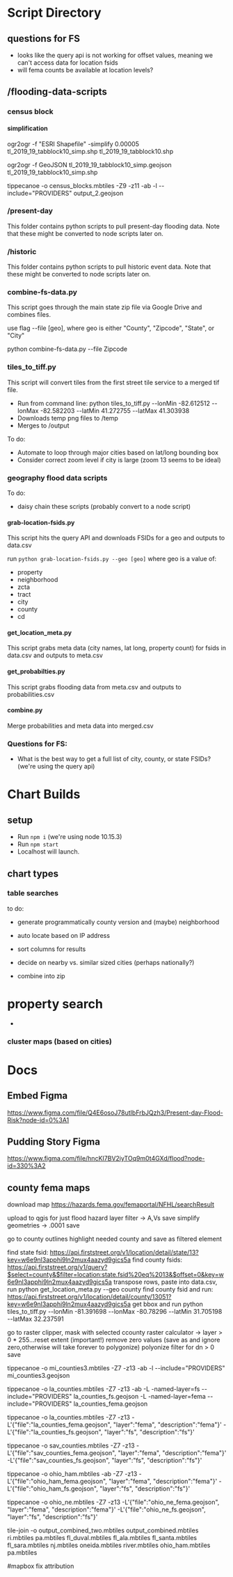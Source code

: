 # Script Directory

## questions for FS

- looks like the query api is not working for offset values, meaning we can't access data for location fsids
- will fema counts be available at location levels?

## /flooding-data-scripts

### census block

#### simplification

ogr2ogr -f "ESRI Shapefile" -simplify 0.00005 tl_2019_19_tabblock10_simp.shp tl_2019_19_tabblock10.shp

ogr2ogr -f GeoJSON tl_2019_19_tabblock10_simp.geojson tl_2019_19_tabblock10_simp.shp

tippecanoe -o census_blocks.mbtiles -Z9 -z11 -ab -l --include="PROVIDERS" output_2.geojson




### /present-day

This folder contains python scripts to pull present-day flooding data. Note that these might be converted to node scripts later on.

### /historic

This folder contains python scripts to pull historic event data. Note that these might be converted to node scripts later on.

### combine-fs-data.py

This script goes through the main state zip file via Google Drive and combines files.

use flag --file [geo], where geo is either "County", "Zipcode", "State", or "City"

python combine-fs-data.py --file Zipcode

### tiles_to_tiff.py
This script will convert tiles from the first street tile service to a merged tif file.

- Run from command line: python tiles_to_tiff.py --lonMin -82.612512 --lonMax -82.582203 --latMin 41.272755 --latMax 41.303938
- Downloads temp png files to /temp
- Merges to /output

To do:
- Automate to loop through major cities based on lat/long bounding box
- Consider correct zoom level if city is large (zoom 13 seems to be ideal)

### geography flood data scripts

To do:
- daisy chain these scripts (probably convert to a node script)

#### grab-location-fsids.py
This script hits the query API and downloads FSIDs for a geo and outputs to data.csv

run `python grab-location-fsids.py --geo [geo]` where geo is a value of:
- property
- neighborhood
- zcta
- tract
- city
- county
- cd

#### get_location_meta.py
This script grabs meta data (city names, lat long, property count) for fsids in data.csv and outputs to meta.csv

#### get_probabilties.py
This script grabs flooding data from meta.csv and outputs to probabilities.csv

#### combine.py
Merge probabilities and meta data into merged.csv

### Questions for FS:
- What is the best way to get a full list of city, county, or state FSIDs? (we're using the query api)

# Chart Builds

## setup

- Run `npm i` (we're using node 10.15.3)
- Run `npm start`
- Localhost will launch.

## chart types

### table searches
to do:
- generate programmatically county version and (maybe) neighborhood
- auto locate based on IP address
- sort columns for results
- decide on nearby vs. similar sized cities (perhaps nationally?)

- combine into zip

# property search
-

### cluster maps (based on cities)

# Docs

## Embed Figma
https://www.figma.com/file/Q4E6osoJ78utIbFrbJQzh3/Present-day-Flood-Risk?node-id=0%3A1

## Pudding Story Figma
https://www.figma.com/file/hncKI7BV2iyTOq9m0t4GXd/flood?node-id=330%3A2

## county fema maps

download map
https://hazards.fema.gov/femaportal/NFHL/searchResult

upload to qgis for just flood hazard layer
filter -> A,Vs
save
simplify geometries -> .0001
save

go to county outlines
highlight needed county and save as filtered element

find state fsid: https://api.firststreet.org/v1/location/detail/state/13?key=w6e9nl3apphi9ln2mux4aazyd9gics5a
find county fsids: https://api.firststreet.org/v1/query?$select=county&$filter=location:state.fsid%20eq%2013&$offset=0&key=w6e9nl3apphi9ln2mux4aazyd9gics5a
transpose rows, paste into data.csv, run python get_location_meta.py --geo county
find county fsid and run: https://api.firststreet.org/v1/location/detail/county/13051?key=w6e9nl3apphi9ln2mux4aazyd9gics5a
get bbox and run python tiles_to_tiff.py --lonMin -81.391698 --lonMax -80.78296 --latMin 31.705198 --latMax 32.237591

go to raster clipper, mask with selected ccounty
raster calculator -> layer > 0 * 255...reset extent (important!)
remove zero values (save as and ignore zero,otherwise will take forever to polygonize)
polyonize
filter for dn > 0
save

tippecanoe -o mi_counties3.mbtiles -Z7 -z13 -ab -l --include="PROVIDERS" mi_counties3.geojson

tippecanoe -o la_counties.mbtiles -Z7 -z13 -ab -L -named-layer=fs --include="PROVIDERS" la_counties_fs.geojson -L -named-layer=fema --include="PROVIDERS" la_counties_fema.geojson

tippecanoe -o la_counties.mbtiles -Z7 -z13 -L'{"file":"la_counties_fema.geojson", "layer":"fema", "description":"fema"}' -L'{"file":"la_counties_fs.geojson", "layer":"fs", "description":"fs"}'

tippecanoe -o sav_counties.mbtiles -Z7 -z13 -L'{"file":"sav_counties_fema.geojson", "layer":"fema", "description":"fema"}' -L'{"file":"sav_counties_fs.geojson", "layer":"fs", "description":"fs"}'

tippecanoe -o ohio_ham.mbtiles -ab -Z7 -z13 -L'{"file":"ohio_ham_fema.geojson", "layer":"fema", "description":"fema"}' -L'{"file":"ohio_ham_fs.geojson", "layer":"fs", "description":"fs"}'


tippecanoe -o ohio_ne.mbtiles -Z7 -z13 -L'{"file":"ohio_ne_fema.geojson", "layer":"fema", "description":"fema"}' -L'{"file":"ohio_ne_fs.geojson", "layer":"fs", "description":"fs"}'



tile-join -o output_combined_two.mbtiles output_combined.mbtiles ri.mbtiles pa.mbtiles fl_duval.mbtiles fl_ala.mbtiles fl_santa.mbtiles fl_sara.mbtiles nj.mbtiles oneida.mbtiles river.mbtiles ohio_ham.mbtiles pa.mbtiles



#mapbox fix attribution
